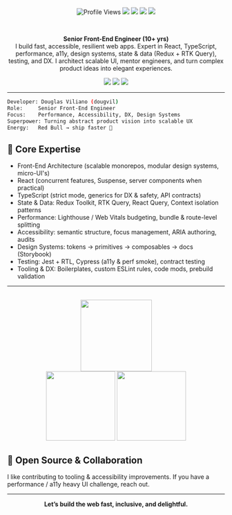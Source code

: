 <div align="center">
<br/>

![Profile Views](https://komarev.com/ghpvc/?username=dougvil&style=flat-square&color=0e8fdd)
<img src="https://img.shields.io/badge/Focus-Frontend%20Architecture-5936ec?style=flat-square" />
<img src="https://img.shields.io/badge/Code%20Quality-First-1abc9c?style=flat-square" />
<img src="https://img.shields.io/badge/Performance-%3C1s%20TTI-f39c12?style=flat-square" />
<img src="https://img.shields.io/badge/Accessibility-WCAG%202.1%20AA-2ecc71?style=flat-square" />

<br/>

<strong>Senior Front-End Engineer (10+ yrs)</strong><br/>
I build fast, accessible, resilient web apps. Expert in React, TypeScript, performance, a11y, design systems, state & data (Redux + RTK Query), testing, and DX. I architect scalable UI, mentor engineers, and turn complex product ideas into elegant experiences.



<p>
<img src="https://img.shields.io/badge/React-20232a?style=for-the-badge&logo=react&logoColor=61dafb" />
<img src="https://img.shields.io/badge/TypeScript-3178c6?style=for-the-badge&logo=typescript&logoColor=white" />
<img src="https://img.shields.io/badge/Next.js-000000?style=for-the-badge&logo=next.js&logoColor=white" />
</p>

</div>

---

```bash
Developer: Douglas Viliano (dougvil)
Role:     Senior Front-End Engineer
Focus:    Performance, Accessibility, DX, Design Systems
Superpower: Turning abstract product vision into scalable UX
Energy:   Red Bull → ship faster 🚀
```

## 🧠 Core Expertise

- Front-End Architecture (scalable monorepos, modular design systems, micro-UI's)
- React (concurrent features, Suspense, server components when practical)
- TypeScript (strict mode, generics for DX & safety, API contracts)
- State & Data: Redux Toolkit, RTK Query, React Query, Context isolation patterns
- Performance: Lighthouse / Web Vitals budgeting, bundle & route-level splitting
- Accessibility: semantic structure, focus management, ARIA authoring, audits
- Design Systems: tokens → primitives → composables → docs (Storybook)
- Testing: Jest + RTL, Cypress (a11y & perf smoke), contract testing
- Tooling & DX: Boilerplates, custom ESLint rules, code mods, prebuild validation

---

<br>
<div align="center">
  <img height="165" src="https://streak-stats.demolab.com?user=dougvil&theme=tokyonight&hide_border=true" />
  <br/>
  <img height="160" src="https://github-readme-stats.vercel.app/api?username=dougvil&show_icons=true&theme=tokyonight&hide_border=true" />
  <img height="160" src="https://github-readme-stats.vercel.app/api/top-langs/?username=dougvil&layout=compact&theme=tokyonight&hide_border=true" />
</div>

## 🤝 Open Source & Collaboration

I like contributing to tooling & accessibility improvements. If you have a performance / a11y heavy UI challenge, reach out.

---

<div align="center">
  <strong>Let’s build the web fast, inclusive, and delightful.</strong>
</div>
